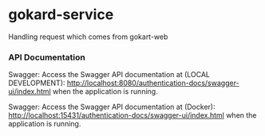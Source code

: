# gokard-service
Handling request which comes from gokart-web

### API Documentation

Swagger: Access the Swagger API documentation
at (LOCAL DEVELOPMENT): [http://localhost:8080/authentication-docs/swagger-ui/index.html](http://localhost:8080/authentication-docs/swagger-ui/index.html) when
the application is running.

Swagger: Access the Swagger API documentation 
at (Docker): [http://localhost:15431/authentication-docs/swagger-ui/index.html](http://localhost:8080/authentication-docs/swagger-ui/index.html) when
the application is running.
